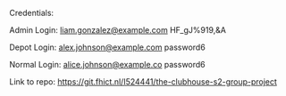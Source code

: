 Credentials:

Admin Login: 
liam.gonzalez@example.com
HF_gJ%919,&A

Depot Login:
alex.johnson@example.com
password6

Normal Login:
alice.johnson@example.co
password6

Link to repo:
https://git.fhict.nl/I524441/the-clubhouse-s2-group-project